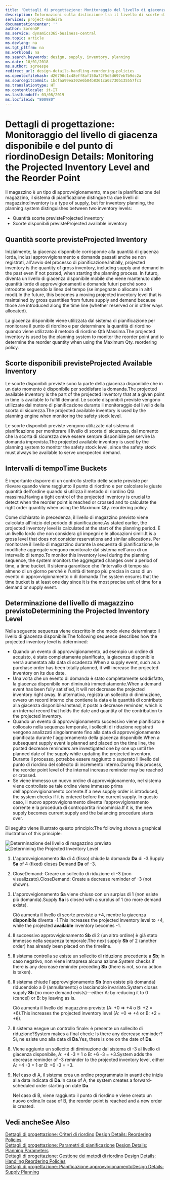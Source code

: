 ```yaml
---
title: 'Dettagli di progettazione: Monitoraggio del livello di giacenza disponibile e del punto di riordino | Microsoft Docs'
description: Informazioni sulla distinzione tra il livello di scorte disponibili previste e il livello di giacenza disponibile per la pianificazione del magazzino.
services: project-madeira
documentationcenter: ''
author: SorenGP
ms.service: dynamics365-business-central
ms.topic: article
ms.devlang: na
ms.tgt_pltfrm: na
ms.workload: na
ms.search.keywords: design, supply, inventory, planning
ms.date: 10/01/2018
ms.author: sgroespe
redirect_url: design-details-handling-reordering-policies
ms.openlocfilehash: d26790c1c48eff8af150a72f5d5d697eb7b9dc2a
ms.sourcegitcommit: 1bcfaa99ea302e6b84b8361ca02730b135557fc1
ms.translationtype: HT
ms.contentlocale: it-IT
ms.lasthandoff: 03/08/2019
ms.locfileid: "800980"
---
```

# <a name="design-details-monitoring-the-projected-inventory-level-and-the-reorder-point"></a><span data-ttu-id="8c09e-103">Dettagli di progettazione: Monitoraggio del livello di giacenza disponibile e del punto di riordino</span><span class="sxs-lookup"><span data-stu-id="8c09e-103">Design Details: Monitoring the Projected Inventory Level and the Reorder Point</span></span>
<span data-ttu-id="8c09e-104">Il magazzino è un tipo di approvvigionamento, ma per la pianificazione del magazzino, il sistema di pianificazione distingue tra due livelli di magazzino:</span><span class="sxs-lookup"><span data-stu-id="8c09e-104">Inventory is a type of supply, but for inventory planning, the planning system distinguishes between two inventory levels:</span></span>  

* <span data-ttu-id="8c09e-105">Quantità scorte previste</span><span class="sxs-lookup"><span data-stu-id="8c09e-105">Projected inventory</span></span>  
* <span data-ttu-id="8c09e-106">Scorte disponibili previste</span><span class="sxs-lookup"><span data-stu-id="8c09e-106">Projected available inventory</span></span>  

## <a name="projected-inventory"></a><span data-ttu-id="8c09e-107">Quantità scorte previste</span><span class="sxs-lookup"><span data-stu-id="8c09e-107">Projected Inventory</span></span>  
<span data-ttu-id="8c09e-108">Inizialmente, la giacenza disponibile corrisponde alla quantità di giacenza lorda, inclusi approvvigionamento e domanda passati anche se non registrati, all'avvio del processo di pianificazione.</span><span class="sxs-lookup"><span data-stu-id="8c09e-108">Initially, projected inventory is the quantity of gross inventory, including supply and demand in the past even if not posted, when starting the planning process.</span></span> <span data-ttu-id="8c09e-109">In futuro, diventa un livello di giacenza disponibile mobile che viene mantenuto dalle quantità lorde di approvvigionamenti e domande futuri perché sono introdotte seguendo la linea del tempo (se impegnate o allocate in altri modi).</span><span class="sxs-lookup"><span data-stu-id="8c09e-109">In the future, this becomes a moving projected inventory level that is maintained by gross quantities from future supply and demand because those are introduced along the time line (whether reserved or in other ways allocated).</span></span>  

<span data-ttu-id="8c09e-110">La giacenza disponibile viene utilizzata dal sistema di pianificazione per monitorare il punto di riordino e per determinare la quantità di riordino quando viene utilizzato il metodo di riordino Qtà Massima.</span><span class="sxs-lookup"><span data-stu-id="8c09e-110">The projected inventory is used by the planning system to monitor the reorder point and to determine the reorder quantity when using the Maximum Qty. reordering policy.</span></span>  

## <a name="projected-available-inventory"></a><span data-ttu-id="8c09e-111">Scorte disponibili previste</span><span class="sxs-lookup"><span data-stu-id="8c09e-111">Projected Available Inventory</span></span>  
<span data-ttu-id="8c09e-112">Le scorte disponibili previste sono la parte della giacenza disponibile che in un dato momento è disponibile per soddisfare la domanda.</span><span class="sxs-lookup"><span data-stu-id="8c09e-112">The projected available inventory is the part of the projected inventory that at a given point in time is available to fulfill demand.</span></span> <span data-ttu-id="8c09e-113">Le scorte disponibili previste vengono utilizzate dal motore di pianificazione durante il monitoraggio del livello della scorta di sicurezza.</span><span class="sxs-lookup"><span data-stu-id="8c09e-113">The projected available inventory is used by the planning engine when monitoring the safety stock level.</span></span>  

<span data-ttu-id="8c09e-114">Le scorte disponibili previste vengono utilizzate dal sistema di pianificazione per monitorare il livello di scorta di sicurezza, dal momento che la scorta di sicurezza deve essere sempre disponibile per servire la domanda imprevista.</span><span class="sxs-lookup"><span data-stu-id="8c09e-114">The projected available inventory is used by the planning system to monitor the safety stock level, since the safety stock must always be available to serve unexpected demand.</span></span>  

## <a name="time-buckets"></a><span data-ttu-id="8c09e-115">Intervalli di tempo</span><span class="sxs-lookup"><span data-stu-id="8c09e-115">Time Buckets</span></span>  
<span data-ttu-id="8c09e-116">È importante disporre di un controllo stretto delle scorte previste per rilevare quando viene raggiunto il punto di riordino e per calcolare le giuste quantità dell'ordine quando si utilizza il metodo di riordino Qtà massima.</span><span class="sxs-lookup"><span data-stu-id="8c09e-116">Having a tight control of the projected inventory is crucial to detect when the reorder point is reached or crossed and to calculate the right order quantity when using the Maximum Qty. reordering policy.</span></span>  

<span data-ttu-id="8c09e-117">Come dichiarato in precedenza, il livello di magazzino previsto viene calcolato all'inizio del periodo di pianificazione.</span><span class="sxs-lookup"><span data-stu-id="8c09e-117">As stated earlier, the projected inventory level is calculated at the start of the planning period.</span></span> <span data-ttu-id="8c09e-118">È un livello lordo che non considera gli impegni e le allocazioni simili.</span><span class="sxs-lookup"><span data-stu-id="8c09e-118">It is a gross level that does not consider reservations and similar allocations.</span></span> <span data-ttu-id="8c09e-119">Per monitorare il livello di magazzino durante la sequenza di pianificazione, le modifiche aggregate vengono monitorate dal sistema nell'arco di un intervallo di tempo.</span><span class="sxs-lookup"><span data-stu-id="8c09e-119">To monitor this inventory level during the planning sequence, the system monitors the aggregated changes over a period of time, a time bucket.</span></span> <span data-ttu-id="8c09e-120">Il sistema garantisce che l'intervallo di tempo sia almeno di un giorno perché è l'unità di tempo più precisa in caso di un evento di approvvigionamento o di domanda.</span><span class="sxs-lookup"><span data-stu-id="8c09e-120">The system ensures that the time bucket is at least one day since it is the most precise unit of time for a demand or supply event.</span></span>  

## <a name="determining-the-projected-inventory-level"></a><span data-ttu-id="8c09e-121">Determinazione del livello di magazzino previsto</span><span class="sxs-lookup"><span data-stu-id="8c09e-121">Determining the Projected Inventory Level</span></span>  
<span data-ttu-id="8c09e-122">Nella seguente sequenza viene descritto in che modo viene determinato il livello di giacenza disponibile:</span><span class="sxs-lookup"><span data-stu-id="8c09e-122">The following sequence describes how the projected inventory level is determined:</span></span>  

* <span data-ttu-id="8c09e-123">Quando un evento di approvvigionamento, ad esempio un ordine di acquisto, è stato completamente pianificato, la giacenza disponibile verrà aumentata alla data di scadenza.</span><span class="sxs-lookup"><span data-stu-id="8c09e-123">When a supply event, such as a purchase order has been totally planned, it will increase the projected inventory on its due date.</span></span>  
* <span data-ttu-id="8c09e-124">Una volta che un evento di domanda è stato completamente soddisfatto, la giacenza disponibile non diminuirà immediatamente.</span><span class="sxs-lookup"><span data-stu-id="8c09e-124">When a demand event has been fully satisfied, it will not decrease the projected inventory right away.</span></span> <span data-ttu-id="8c09e-125">In alternativa, registra un sollecito di diminuzione, ovvero un record interno che contiene la data e la quantità di contributo alla giacenza disponibile.</span><span class="sxs-lookup"><span data-stu-id="8c09e-125">Instead, it posts a decrease reminder, which is an internal record that holds the date and quantity of the contribution to the projected inventory.</span></span>  
* <span data-ttu-id="8c09e-126">Quando un evento di approvvigionamento successivo viene pianificato e collocato nella sequenza temporale, i solleciti di riduzione registrati vengono analizzati singolarmente fino alla data di approvvigionamento pianificata durante l'aggiornamento della giacenza disponibile.</span><span class="sxs-lookup"><span data-stu-id="8c09e-126">When a subsequent supply event is planned and placed on the time line, the posted decrease reminders are investigated one by one up until the planned date of the supply while updating the projected inventory.</span></span> <span data-ttu-id="8c09e-127">Durante il processo, potrebbe essere raggiunto o superato il livello del punto di riordino del sollecito di incremento interno.</span><span class="sxs-lookup"><span data-stu-id="8c09e-127">During this process, the reorder point level of the internal increase reminder may be reached or crossed.</span></span>  
* <span data-ttu-id="8c09e-128">Se viene immesso un nuovo ordine di approvvigionamento, nel sistema viene controllato se tale ordine viene immesso prima dell'approvvigionamento corrente.</span><span class="sxs-lookup"><span data-stu-id="8c09e-128">If a new supply order is introduced, the system checks if it is entered before the current supply.</span></span> <span data-ttu-id="8c09e-129">In questo caso, il nuovo approvvigionamento diventa l'approvvigionamento corrente e la procedura di contropartita rincomincia.</span><span class="sxs-lookup"><span data-stu-id="8c09e-129">If it is, the new supply becomes current supply and the balancing procedure starts over.</span></span>  

<span data-ttu-id="8c09e-130">Di seguito viene illustrato questo principio:</span><span class="sxs-lookup"><span data-stu-id="8c09e-130">The following shows a graphical illustration of this principle:</span></span>  

<span data-ttu-id="8c09e-131">![Determinazione del livello di magazzino previsto](media/nav_app_supply_planning_2_projected_inventory.png "Determinazione del livello di magazzino previsto")</span><span class="sxs-lookup"><span data-stu-id="8c09e-131">![Determining the Projected Inventory Level](media/nav_app_supply_planning_2_projected_inventory.png "Determining the Projected Inventory Level")</span></span>  

1. <span data-ttu-id="8c09e-132">L'approvvigionamento **Sa** di 4 (fisso) chiude la domanda **Da** di -3.</span><span class="sxs-lookup"><span data-stu-id="8c09e-132">Supply **Sa** of 4 (fixed) closes Demand **Da** of -3.</span></span>  
2. <span data-ttu-id="8c09e-133">CloseDemand: Creare un sollecito di riduzione di -3 (non visualizzato).</span><span class="sxs-lookup"><span data-stu-id="8c09e-133">CloseDemand: Create a decrease reminder of -3 (not shown).</span></span>  
3. <span data-ttu-id="8c09e-134">L'approvvigionamento **Sa** viene chiuso con un surplus di 1 (non esiste più domanda).</span><span class="sxs-lookup"><span data-stu-id="8c09e-134">Supply **Sa** is closed with a surplus of 1 (no more demand exists).</span></span>  

     <span data-ttu-id="8c09e-135">Ciò aumenta il livello di scorte previste a +4, mentre la giacenza **disponibile** diventa -1.</span><span class="sxs-lookup"><span data-stu-id="8c09e-135">This increases the projected inventory level to +4, while the projected **available** inventory becomes -1.</span></span>  

4. <span data-ttu-id="8c09e-136">Il successivo approvvigionamento **Sb** di 2 (un altro ordine) è già stato immesso nella sequenza temporale.</span><span class="sxs-lookup"><span data-stu-id="8c09e-136">The next supply **Sb** of 2 (another order) has already been placed on the timeline.</span></span>  
5. <span data-ttu-id="8c09e-137">Il sistema controlla se esiste un sollecito di riduzione precedente a **Sb**; in caso negativo, non viene intrapresa alcuna azione.</span><span class="sxs-lookup"><span data-stu-id="8c09e-137">System checks if there is any decrease reminder preceding **Sb** (there is not, so no action is taken).</span></span>  
6. <span data-ttu-id="8c09e-138">Il sistema chiude l'approvvigionamento **Sb** (non esiste più domanda) riducendolo a 0 (annullamento) o lasciandolo invariato.</span><span class="sxs-lookup"><span data-stu-id="8c09e-138">System closes supply **Sb** (no more demand exists)—either A: by reducing it to 0 (cancel) or B: by leaving as is.</span></span>  

     <span data-ttu-id="8c09e-139">Ciò aumenta il livello del magazzino previsto (A: +0 => +4 o B: +2 = +6).</span><span class="sxs-lookup"><span data-stu-id="8c09e-139">This increases the projected inventory level (A: +0 => +4 or B: +2 = +6).</span></span>  

7. <span data-ttu-id="8c09e-140">Il sistema esegue un controllo finale: è presente un sollecito di riduzione?</span><span class="sxs-lookup"><span data-stu-id="8c09e-140">System makes a final check: Is there any decrease reminder?</span></span> <span data-ttu-id="8c09e-141">Sì, ne esiste uno alla data di **Da**.</span><span class="sxs-lookup"><span data-stu-id="8c09e-141">Yes, there is one on the date of **Da**.</span></span>  
8. <span data-ttu-id="8c09e-142">Viene aggiunto un sollecito di diminuzione dal sistema di -3 al livello di giacenza disponibile, A: +4 -3 = 1 o B: +6 -3 = +3.</span><span class="sxs-lookup"><span data-stu-id="8c09e-142">System adds the decrease reminder of -3 reminder to the projected inventory level, either A: +4 -3 = 1 or B: +6 -3 = +3.</span></span>  
9. <span data-ttu-id="8c09e-143">Nel caso di A, il sistema crea un ordine programmato in avanti che inizia alla data indicata di **Da**.</span><span class="sxs-lookup"><span data-stu-id="8c09e-143">In case of A, the system creates a forward-scheduled order starting on date **Da**.</span></span>  

     <span data-ttu-id="8c09e-144">Nel caso di B, viene raggiunto il punto di riordino e viene creato un nuovo ordine.</span><span class="sxs-lookup"><span data-stu-id="8c09e-144">In case of B, the reorder point is reached and a new order is created.</span></span>  

## <a name="see-also"></a><span data-ttu-id="8c09e-145">Vedi anche</span><span class="sxs-lookup"><span data-stu-id="8c09e-145">See Also</span></span>  
<span data-ttu-id="8c09e-146">[Dettagli di progettazione: Criteri di riordino](design-details-reordering-policies.md) </span><span class="sxs-lookup"><span data-stu-id="8c09e-146">[Design Details: Reordering Policies](design-details-reordering-policies.md) </span></span>  
<span data-ttu-id="8c09e-147">[Dettagli di progettazione: Parametri di pianificazione](design-details-planning-parameters.md) </span><span class="sxs-lookup"><span data-stu-id="8c09e-147">[Design Details: Planning Parameters](design-details-planning-parameters.md) </span></span>  
<span data-ttu-id="8c09e-148">[Dettagli di progettazione: Gestione dei metodi di riordino](design-details-handling-reordering-policies.md) </span><span class="sxs-lookup"><span data-stu-id="8c09e-148">[Design Details: Handling Reordering Policies](design-details-handling-reordering-policies.md) </span></span>  
[<span data-ttu-id="8c09e-149">Dettagli di progettazione: Pianificazione approvvigionamento</span><span class="sxs-lookup"><span data-stu-id="8c09e-149">Design Details: Supply Planning</span></span>](design-details-supply-planning.md)
